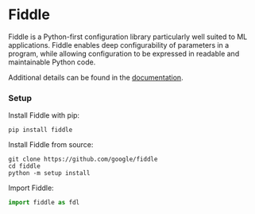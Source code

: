 # Fiddle


Fiddle is a Python-first configuration library particularly well suited to ML
applications. Fiddle enables deep configurability of parameters in a program,
while allowing configuration to be expressed in readable and maintainable Python
code.

Additional details can be found in the [documentation].

[documentation]: https://fiddle.readthedocs.io


### Setup


Install Fiddle with pip:

```shell
pip install fiddle
```

Install Fiddle from source:

```shell
git clone https://github.com/google/fiddle
cd fiddle
python -m setup install
```

Import Fiddle:

```python
import fiddle as fdl
```
